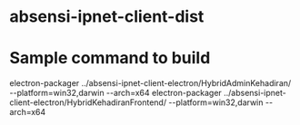 # absensi-ipnet-client-dist
# Sample command to build
electron-packager ../absensi-ipnet-client-electron/HybridAdminKehadiran/ --platform=win32,darwin --arch=x64
electron-packager ../absensi-ipnet-client-electron/HybridKehadiranFrontend/ --platform=win32,darwin --arch=x64
